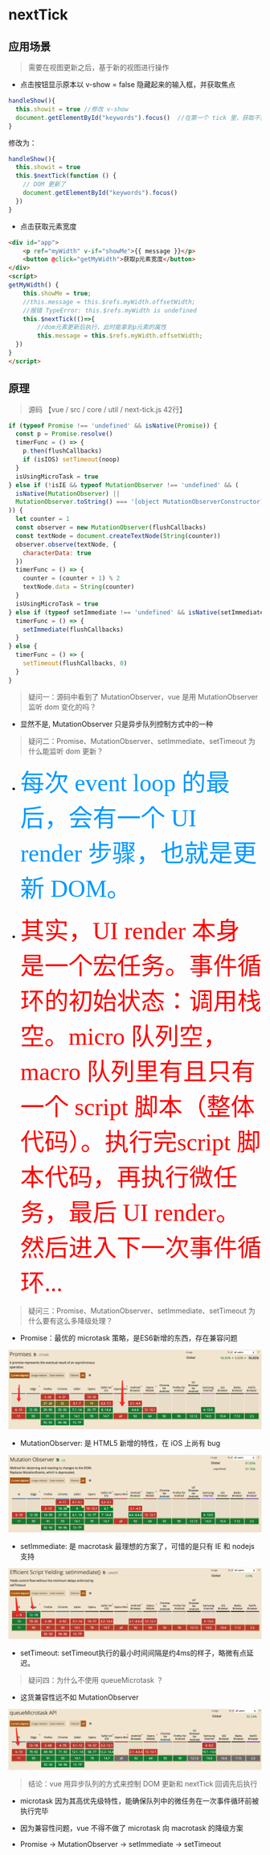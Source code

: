 # nextTick

## 应用场景

> 需要在视图更新之后，基于新的视图进行操作

- 点击按钮显示原本以 v-show = false 隐藏起来的输入框，并获取焦点

```js
handleShow(){
  this.showit = true //修改 v-show
  document.getElementById("keywords").focus()  //在第一个 tick 里，获取不到输入框，自然也获取不到焦点
}
```

修改为：

```js
handleShow(){
  this.showit = true
  this.$nextTick(function () {
    // DOM 更新了
    document.getElementById("keywords").focus()
  })
}
```

- 点击获取元素宽度

```html
<div id="app">
    <p ref="myWidth" v-if="showMe">{{ message }}</p>
    <button @click="getMyWidth">获取p元素宽度</button>
</div>
<script>
getMyWidth() {
    this.showMe = true;
    //this.message = this.$refs.myWidth.offsetWidth;
    //报错 TypeError: this.$refs.myWidth is undefined
    this.$nextTick(()=>{
        //dom元素更新后执行，此时能拿到p元素的属性
        this.message = this.$refs.myWidth.offsetWidth;
  })
}
</script>
```

## 原理

> 源码 【vue / src / core / util / next-tick.js 42行】

```js
if (typeof Promise !== 'undefined' && isNative(Promise)) {
  const p = Promise.resolve()
  timerFunc = () => {
    p.then(flushCallbacks)
    if (isIOS) setTimeout(noop)
  }
  isUsingMicroTask = true
} else if (!isIE && typeof MutationObserver !== 'undefined' && (
  isNative(MutationObserver) ||
  MutationObserver.toString() === '[object MutationObserverConstructor]'
)) {
  let counter = 1
  const observer = new MutationObserver(flushCallbacks)
  const textNode = document.createTextNode(String(counter))
  observer.observe(textNode, {
    characterData: true
  })
  timerFunc = () => {
    counter = (counter + 1) % 2
    textNode.data = String(counter)
  }
  isUsingMicroTask = true
} else if (typeof setImmediate !== 'undefined' && isNative(setImmediate)) {
  timerFunc = () => {
    setImmediate(flushCallbacks)
  }
} else {
  timerFunc = () => {
    setTimeout(flushCallbacks, 0)
  }
}
```

> 疑问一：源码中看到了 MutationObserver，vue 是用 MutationObserver 监听 dom 变化的吗？

- 显然不是, MutationObserver 只是异步队列控制方式中的一种

> 疑问二：Promise、MutationObserver、setImmediate、setTimeout 为什么能监听 dom 更新？

- <font color=#0099ff size=12 face="黑体">每次 event loop 的最后，会有一个 UI render 步骤，也就是更新 DOM。</font>

- <font color=red size=16 face="黑体">其实，UI render 本身是一个宏任务。事件循环的初始状态：调用栈空。micro 队列空，macro 队列里有且只有一个 script 脚本（整体代码）。执行完script 脚本代码，再执行微任务，最后 UI render。然后进入下一次事件循环...</font>

> 疑问三：Promise、MutationObserver、setImmediate、setTimeout 为什么要有这么多降级处理？

- Promise：最优的 microtask 策略，是ES6新增的东西，存在兼容问题

![Promise 兼容问题](../../../imgs/promise.png)

- MutationObserver: 是 HTML5 新增的特性，在 iOS 上尚有 bug

![MutationObserver 兼容问题](../../../imgs/MutationObserver.png)

- setImmediate: 是 macrotask 最理想的方案了，可惜的是只有 IE 和 nodejs 支持

![setImmediate 兼容问题](../../../imgs/setImmediate.png)

- setTimeout: setTimeout执行的最小时间间隔是约4ms的样子，略微有点延迟。

> 疑问四：为什么不使用 queueMicrotask ？

- 这货兼容性远不如 MutationObserver

![queueMicrotask 兼容问题](../../../imgs/queueMicrotask.png)

> 结论：vue 用异步队列的方式来控制 DOM 更新和 nextTick 回调先后执行

- microtask 因为其高优先级特性，能确保队列中的微任务在一次事件循环前被执行完毕

- 因为兼容性问题，vue 不得不做了 microtask 向 macrotask 的降级方案

- Promise -> MutationObserver -> setImmediate -> setTimeout
